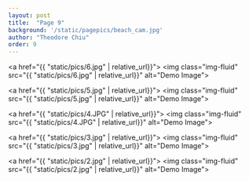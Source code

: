 ```yaml
---
layout: post
title:  "Page 9"
background: '/static/pagepics/beach_cam.jpg'
author: "Theodore Chiu"
order: 9
---
```


<a href="{{ "static/pics/6.jpg" | relative_url}}">
	<img class="img-fluid" src="{{ "static/pics/6.jpg" | relative_url}}" alt="Demo Image">
</a>

<a href="{{ "static/pics/5.jpg" | relative_url}}">
	<img class="img-fluid" src="{{ "static/pics/5.jpg" | relative_url}}" alt="Demo Image">
</a>

<a href="{{ "static/pics/4.JPG" | relative_url}}">
	<img class="img-fluid" src="{{ "static/pics/4.JPG" | relative_url}}" alt="Demo Image">
</a>

<a href="{{ "static/pics/3.jpg" | relative_url}}">
	<img class="img-fluid" src="{{ "static/pics/3.jpg" | relative_url}}" alt="Demo Image">
</a>

<a href="{{ "static/pics/2.jpg" | relative_url}}">
	<img class="img-fluid" src="{{ "static/pics/2.jpg" | relative_url}}" alt="Demo Image">
</a>

